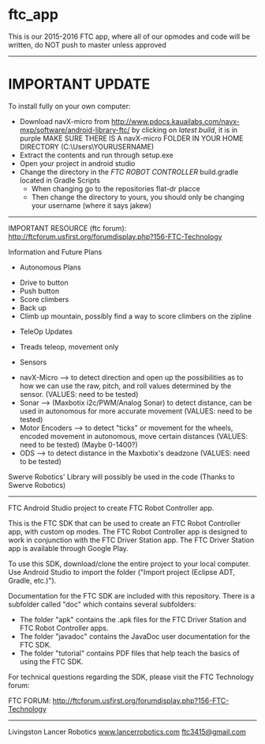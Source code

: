 # ftc_app
This is our 2015-2016 FTC app, where all of our opmodes and code will be written, do NOT push to master unless approved

**************************************************************************************

# IMPORTANT UPDATE
To install fully on your own computer:
* Download navX-micro from http://www.pdocs.kauailabs.com/navx-mxp/software/android-library-ftc/ by clicking on _latest build_, it is in purple
MAKE SURE THERE IS A navX-micro FOLDER IN YOUR HOME DIRECTORY (C:\Users\YOURUSERNAME)
* Extract the contents and run through setup.exe
* Open your project in android studio
* Change the directory in the *FTC ROBOT CONTROLLER* build.gradle located in Gradle Scripts
  - When changing go to the repositories flat-dr placce
  - Then change the directory to yours, you should only be changing your username (where it says jakew)


**************************************************************************************

IMPORTANT RESOURCE (ftc forum): http://ftcforum.usfirst.org/forumdisplay.php?156-FTC-Technology

Information and Future Plans

* Autonomous Plans
 - Drive to button
 - Push button
 - Score climbers
 - Back up
 - Climb up mountain, possibly find a way to score climbers on the zipline
 
* TeleOp Updates
 - Treads teleop, movement only
 
* Sensors
 - navX-Micro --> to detect direction and open up the possibilities as to how we can use the raw, pitch, and roll values determined by the sensor. (VALUES: need to be tested)
 - Sonar --> (Maxbotix i2c/PWM/Analog Sonar) to detect distance, can be used in autonomous for more accurate movement (VALUES: need to be tested)
 - Motor Encoders --> to detect "ticks" or movement for the wheels, encoded movement in autonomous, move certain distances (VALUES: need to be tested) (Maybe 0-1400?)
 - ODS --> to detect distance in the Maxbotix's deadzone (VALUES: need to be tested)

Swerve Robotics' Library will possibly be used in the code (Thanks to Swerve Robotics)

**************************************************************************************

FTC Android Studio project to create FTC Robot Controller app.

This is the FTC SDK that can be used to create an FTC Robot Controller app, with custom op modes.
The FTC Robot Controller app is designed to work in conjunction with the FTC Driver Station app.
The FTC Driver Station app is available through Google Play.

To use this SDK, download/clone the entire project to your local computer.
Use Android Studio to import the folder  ("Import project (Eclipse ADT, Gradle, etc.)").

Documentation for the FTC SDK are included with this repository.  There is a subfolder called "doc" which contains several subfolders:

 * The folder "apk" contains the .apk files for the FTC Driver Station and FTC Robot Controller apps.
 * The folder "javadoc" contains the JavaDoc user documentation for the FTC SDK.
 * The folder "tutorial" contains PDF files that help teach the basics of using the FTC SDK.

For technical questions regarding the SDK, please visit the FTC Technology forum:

FTC FORUM: http://ftcforum.usfirst.org/forumdisplay.php?156-FTC-Technology

**************************************************************************************

Livingston Lancer Robotics
www.lancerrobotics.com
ftc3415@gmail.com
